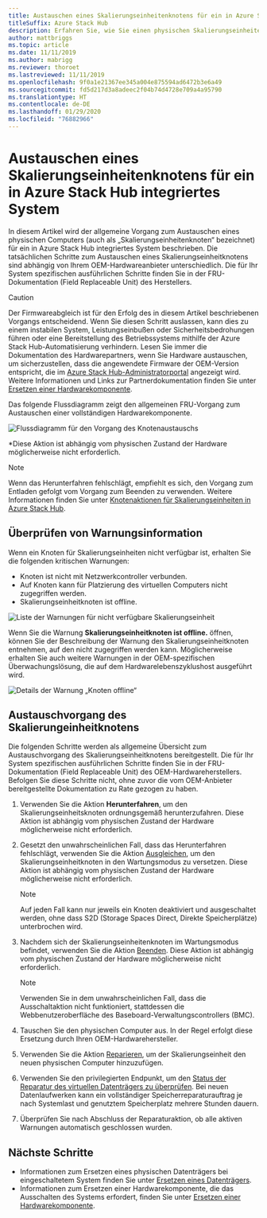 ```yaml
---
title: Austauschen eines Skalierungseinheitenknotens für ein in Azure Stack Hub integriertes System
titleSuffix: Azure Stack Hub
description: Erfahren Sie, wie Sie einen physischen Skalierungseinheitenknoten in einem in Azure Stack Hub integrierten System austauschen.
author: mattbriggs
ms.topic: article
ms.date: 11/11/2019
ms.author: mabrigg
ms.reviewer: thoroet
ms.lastreviewed: 11/11/2019
ms.openlocfilehash: 9f0a1e21367ee345a004e875594ad6472b3e6a49
ms.sourcegitcommit: fd5d217d3a8adeec2f04b74d4728e709a4a95790
ms.translationtype: HT
ms.contentlocale: de-DE
ms.lasthandoff: 01/29/2020
ms.locfileid: "76882966"
---
```

# <a name="replace-a-scale-unit-node-on-an-azure-stack-hub-integrated-system"></a>Austauschen eines Skalierungseinheitenknotens für ein in Azure Stack Hub integriertes System

In diesem Artikel wird der allgemeine Vorgang zum Austauschen eines physischen Computers (auch als „Skalierungseinheitenknoten“ bezeichnet) für ein in Azure Stack Hub integriertes System beschrieben. Die tatsächlichen Schritte zum Austauschen eines Skalierungseinheitknotens sind abhängig von Ihrem OEM-Hardwareanbieter unterschiedlich. Die für Ihr System spezifischen ausführlichen Schritte finden Sie in der FRU-Dokumentation (Field Replaceable Unit) des Herstellers.

> [!CAUTION]  
> Der Firmwareabgleich ist für den Erfolg des in diesem Artikel beschriebenen Vorgangs entscheidend. Wenn Sie diesen Schritt auslassen, kann dies zu einem instabilen System, Leistungseinbußen oder Sicherheitsbedrohungen führen oder eine Bereitstellung des Betriebssystems mithilfe der Azure Stack Hub-Automatisierung verhindern. Lesen Sie immer die Dokumentation des Hardwarepartners, wenn Sie Hardware austauschen, um sicherzustellen, dass die angewendete Firmware der OEM-Version entspricht, die im [Azure Stack Hub-Administratorportal](azure-stack-updates.md) angezeigt wird. Weitere Informationen und Links zur Partnerdokumentation finden Sie unter [Ersetzen einer Hardwarekomponente](azure-stack-replace-component.md).

Das folgende Flussdiagramm zeigt den allgemeinen FRU-Vorgang zum Austauschen einer vollständigen Hardwarekomponente.

![Flussdiagramm für den Vorgang des Knotenaustauschs](media/azure-stack-replace-node/replacenodeflow.png)

*Diese Aktion ist abhängig vom physischen Zustand der Hardware möglicherweise nicht erforderlich.

> [!Note]  
> Wenn das Herunterfahren fehlschlägt, empfiehlt es sich, den Vorgang zum Entladen gefolgt vom Vorgang zum Beenden zu verwenden. Weitere Informationen finden Sie unter [Knotenaktionen für Skalierungseinheiten in Azure Stack Hub](https://docs.microsoft.com/azure-stack/operator/azure-stack-node-actions).

## <a name="review-alert-information"></a>Überprüfen von Warnungsinformation

Wenn ein Knoten für Skalierungseinheiten nicht verfügbar ist, erhalten Sie die folgenden kritischen Warnungen:

- Knoten ist nicht mit Netzwerkcontroller verbunden.
- Auf Knoten kann für Platzierung des virtuellen Computers nicht zugegriffen werden.
- Skalierungseinheitknoten ist offline.

![Liste der Warnungen für nicht verfügbare Skalierungseinheit](media/azure-stack-replace-node/nodedownalerts.png)

Wenn Sie die Warnung **Skalierungseinheitknoten ist offline.** öffnen, können Sie der Beschreibung der Warnung den Skalierungseinheitknoten entnehmen, auf den nicht zugegriffen werden kann. Möglicherweise erhalten Sie auch weitere Warnungen in der OEM-spezifischen Überwachungslösung, die auf dem Hardwarelebenszyklushost ausgeführt wird.

![Details der Warnung „Knoten offline“](media/azure-stack-replace-node/nodeoffline.png)

## <a name="scale-unit-node-replacement-process"></a>Austauschvorgang des Skalierungeinheitknotens

Die folgenden Schritte werden als allgemeine Übersicht zum Austauschvorgang des Skalierungseinheitknotens bereitgestellt. Die für Ihr System spezifischen ausführlichen Schritte finden Sie in der FRU-Dokumentation (Field Replaceable Unit) des OEM-Hardwareherstellers. Befolgen Sie diese Schritte nicht, ohne zuvor die vom OEM-Anbieter bereitgestellte Dokumentation zu Rate gezogen zu haben.

1. Verwenden Sie die Aktion **Herunterfahren**, um den Skalierungseinheitsknoten ordnungsgemäß herunterzufahren. Diese Aktion ist abhängig vom physischen Zustand der Hardware möglicherweise nicht erforderlich.

2. Gesetzt den unwahrscheinlichen Fall, dass das Herunterfahren fehlschlägt, verwenden Sie die Aktion [Ausgleichen](azure-stack-node-actions.md#drain), um den Skalierungseinheitknoten in den Wartungsmodus zu versetzen. Diese Aktion ist abhängig vom physischen Zustand der Hardware möglicherweise nicht erforderlich.

   > [!NOTE]  
   > Auf jeden Fall kann nur jeweils ein Knoten deaktiviert und ausgeschaltet werden, ohne dass S2D (Storage Spaces Direct, Direkte Speicherplätze) unterbrochen wird.

3. Nachdem sich der Skalierungseinheitenknoten im Wartungsmodus befindet, verwenden Sie die Aktion [Beenden](azure-stack-node-actions.md#stop). Diese Aktion ist abhängig vom physischen Zustand der Hardware möglicherweise nicht erforderlich.

   > [!NOTE]  
   > Verwenden Sie in dem unwahrscheinlichen Fall, dass die Ausschaltaktion nicht funktioniert, stattdessen die Webbenutzeroberfläche des Baseboard-Verwaltungscontrollers (BMC).

4. Tauschen Sie den physischen Computer aus. In der Regel erfolgt diese Ersetzung durch Ihren OEM-Hardwarehersteller.
5. Verwenden Sie die Aktion [Reparieren](azure-stack-node-actions.md#repair), um der Skalierungseinheit den neuen physischen Computer hinzuzufügen.
6. Verwenden Sie den privilegierten Endpunkt, um den [Status der Reparatur des virtuellen Datenträgers zu überprüfen](azure-stack-replace-disk.md#check-the-status-of-virtual-disk-repair-using-the-privileged-endpoint). Bei neuen Datenlaufwerken kann ein vollständiger Speicherreparaturauftrag je nach Systemlast und genutztem Speicherplatz mehrere Stunden dauern.
7. Überprüfen Sie nach Abschluss der Reparaturaktion, ob alle aktiven Warnungen automatisch geschlossen wurden.

## <a name="next-steps"></a>Nächste Schritte

- Informationen zum Ersetzen eines physischen Datenträgers bei eingeschaltetem System finden Sie unter [Ersetzen eines Datenträgers](azure-stack-replace-disk.md). 
- Informationen zum Ersetzen einer Hardwarekomponente, die das Ausschalten des Systems erfordert, finden Sie unter [Ersetzen einer Hardwarekomponente](azure-stack-replace-component.md).
